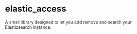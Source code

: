 # elastic_access
A small library designed to let you add remove and search your Elasticsearch instance.
